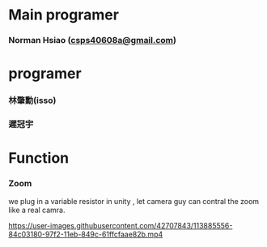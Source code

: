 # Main programer
### Norman Hsiao (csps40608a@gmail.com)
# programer
### 林肇勳(isso)
### 遲冠宇
# Function
### Zoom
we plug in a variable resistor in unity , let camera guy can contral the zoom like a real camra.

https://user-images.githubusercontent.com/42707843/113885556-84c03180-97f2-11eb-849c-61ffcfaae82b.mp4

